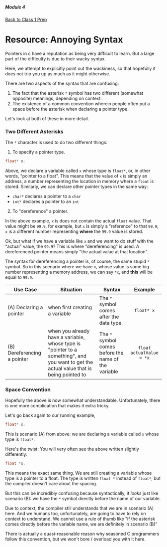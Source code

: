 ##### Module 4
[Back to Class 1 Prep](../../class1-prep#pointers)

# Resource: Annoying Syntax

Pointers in c have a reputation as being very difficult to learn. But a large part of the difficulty is due to their wacky syntax. 

Here, we attempt to explicitly point out the wackiness, so that hopefully it does not trip you up as much as it might otherwise.

There are two aspects of the syntax that are confusing:

1. The fact that the asterisk `*` symbol has two different (somewhat opposite) meanings, depending on context.
2. The existence of a common convention wherein people often put a space before the asterisk when declaring a pointer type.

Let's look at both of these in more detail.

### Two Different Asterisks

The `*` character is used to do two different things:

1. To specify a pointer type.
  ```c
  float* x;
  ```
  Above, we declare a variable called `x` whose type is `float*`, or, in other words, "pointer to a float". This means that the value of `x` is simply an address, a number representing the location in memory where a `float` is stored.
  Similarly, we can declare other pointer types in the same way:
  * `char*` declares a pointer to a `char`
  * `int*` declares a pointer to an `int`

2. To "dereference" a pointer.

  In the above example, `x` is does not contain the actual `float` value. That value might be `99.9`, for example, but `x` is simply a "reference" to that `99.9`; `x` is a different number representing **where** the `99.9` value is stored.
  
  Ok, but what if we have a variable like `x` and we want to do stuff with the "actual" value, the `99.9`? This is where "dereferencing" is used. A dereferenced pointer means simply "the actual value at that location". 
  
  The syntax for dereferencing a pointer is, of course, the same stupid `*` symbol. So in this scenario where we have `x`, whose value is some big number representing a memory address, we can say `*x`, and **this** will be equal to `99.9`.

  | Use Case | Situation | Syntax | Example |
  |----------|------|----------------|:------------------:|
  | (A) Declaring a pointer | when first creating a variable | The `*` symbol comes after the data type. | `float* x` |
  | (B) Dereferencing a pointer | when you already have a variable, whose type is "pointer to a something", and you want to get the actual value that is being pointed to | The `*` symbol comes before the name of the variable | `float actualValue = *x` |
  
### Space Convention

Hopefully the above is now somewhat understandable. Unfortunately, there is one more complication that makes it extra tricky.

Let's go back again to our running example,
```c
float* x;
```
This is scenario (A) from above: we are declaring a variable called `x` whose type is `float*`.

Here's the twist: You will very often see the above written slightly differently:
```c
float *x;
```
This means the exact same thing. We are still creating a variable whose type is a pointer to a float. The type is written `float *` instead of `float*`, but the compiler doesn't care about the spacing. 

But this can be incredibly confusing because syntactically, it *looks* just like scenario (B): we have the `*` symbol directly before the name of our variable.

Due to context, the compiler still understands that we are in scenario (A) here. And we humans too, unfortunately, are going to have to rely on context to understand. We cannot use a rule of thumb like "if the asterisk comes directly before the variable name, we are definitely in scenario (B)"

There is actually a quasi-reasonable reason why seasoned C programmers follow this convention, but we won't bore / overload you with it here.
